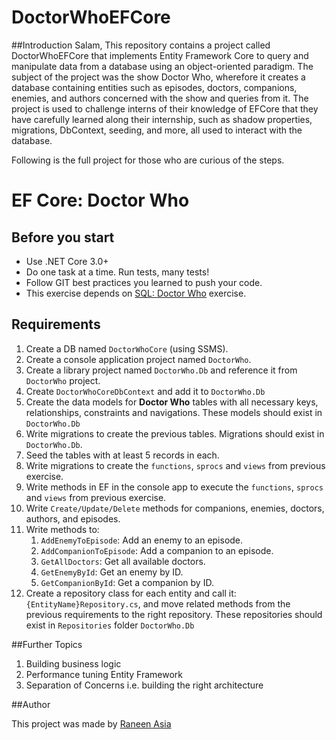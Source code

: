 # DoctorWhoEFCore

##Introduction
Salam,
This repository contains a project called DoctorWhoEFCore that implements Entity Framework Core to query and manipulate data from a database using an object-oriented paradigm. The subject of the project was the show Doctor Who, wherefore it creates a database containing entities such as episodes, doctors, companions, enemies, and authors concerned with the show and queries from it. The project is used to challenge interns of their knowledge of EFCore that they have carefully learned along their internship, such as shadow properties, migrations, DbContext, seeding, and more, all used to interact with the database.

Following is the full project for those who are curious of the steps.


# EF Core: Doctor Who

## **Before you start**

- Use .NET Core 3.0+
- Do one task at a time. Run tests, many tests!
- Follow GIT best practices you learned to push your code.
- This exercise depends on [SQL: Doctor Who](https://www.notion.so/SQL-Doctor-Who-90e72eb5ba544847a9c2bd7a90dff9ca) exercise.

## Requirements

1. Create a DB named `DoctorWhoCore` (using SSMS).
2. Create a console application project named `DoctorWho`.
3. Create a library project named `DoctorWho.Db` and reference it from `DoctorWho` project.
4. Create `DoctorWhoCoreDbContext` and add it to `DoctorWho.Db`
5. Create the data models for **Doctor Who** tables with all necessary keys, relationships, constraints and navigations. These models should exist in `DoctorWho.Db`
6. Write migrations to create the previous tables. Migrations should exist in `DoctorWho.Db`.
7. Seed the tables with at least 5 records in each.
8. Write migrations to create the `functions`, `sprocs` and `views` from previous exercise.
9. Write methods in EF in the console app to execute the `functions`, `sprocs` and `views` from previous exercise.
10. Write `Create/Update/Delete` methods for companions, enemies, doctors, authors, and episodes.
11. Write methods to:
    1. `AddEnemyToEpisode`: Add an enemy to an episode.
    2. `AddCompanionToEpisode`: Add a companion to an episode.
    3. `GetAllDoctors`: Get all available doctors.
    4. `GetEnemyById`: Get an enemy by ID.
    5. `GetCompanionById`: Get a companion by ID.
12. Create a repository class for each entity and call it: `{EntityName}Repository.cs`, and move related methods from the previous requirements to the right repository. These repositories should exist in `Repositories` folder `DoctorWho.Db`


##Further Topics

1. Building business logic
2. Performance tuning Entity Framework
3. Separation of Concerns i.e. building the right architecture

##Author

This project was made by [Raneen Asia](https://github.com/RaneenTAsia)
